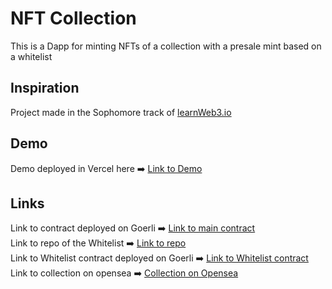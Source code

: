 # NFT Collection

This is a Dapp for minting NFTs of a collection with a presale mint based on a whitelist

## Inspiration

Project made in the Sophomore track of [learnWeb3.io](https://learnweb3.io/)

## Demo

Demo deployed in Vercel here :arrow_right: [Link to Demo](https://nft-collection-learn-web3-io.vercel.app/)

## Links

Link to contract deployed on Goerli :arrow_right: [Link to main contract](https://goerli.etherscan.io/address/0xf9f5DC5daa6D4126dDD375CE524fA7d70d773851)
<br>
Link to repo of the Whitelist :arrow_right: [Link to repo](https://github.com/santipu03/whitelist-dapp)
<br>
Link to Whitelist contract deployed on Goerli :arrow_right: [Link to Whitelist contract](https://goerli.etherscan.io/address/0x4393f7a1e47033a2b89d5bbA2c2d14C3C2a36D2e)
<br>
Link to collection on opensea :arrow_right: [Collection on Opensea](https://testnets.opensea.io/es/collection/crypto-devs-rgky1fqvzb)
